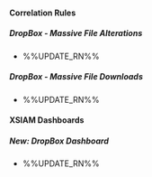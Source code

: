 
#### Correlation Rules
##### DropBox - Massive File Alterations
- %%UPDATE_RN%%
##### DropBox - Massive File Downloads
- %%UPDATE_RN%%

#### XSIAM Dashboards
##### New: DropBox Dashboard
- %%UPDATE_RN%%
